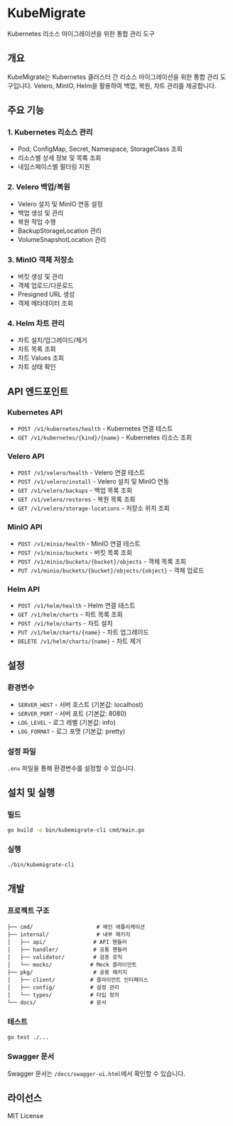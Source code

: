 # KubeMigrate

Kubernetes 리소스 마이그레이션을 위한 통합 관리 도구

## 개요

KubeMigrate는 Kubernetes 클러스터 간 리소스 마이그레이션을 위한 통합 관리 도구입니다. Velero, MinIO, Helm을 활용하여 백업, 복원, 차트 관리를 제공합니다.

## 주요 기능

### 1. Kubernetes 리소스 관리
- Pod, ConfigMap, Secret, Namespace, StorageClass 조회
- 리소스별 상세 정보 및 목록 조회
- 네임스페이스별 필터링 지원

### 2. Velero 백업/복원
- Velero 설치 및 MinIO 연동 설정
- 백업 생성 및 관리
- 복원 작업 수행
- BackupStorageLocation 관리
- VolumeSnapshotLocation 관리

### 3. MinIO 객체 저장소
- 버킷 생성 및 관리
- 객체 업로드/다운로드
- Presigned URL 생성
- 객체 메타데이터 조회

### 4. Helm 차트 관리
- 차트 설치/업그레이드/제거
- 차트 목록 조회
- 차트 Values 조회
- 차트 상태 확인

## API 엔드포인트

### Kubernetes API
- `POST /v1/kubernetes/health` - Kubernetes 연결 테스트
- `GET /v1/kubernetes/{kind}/{name}` - Kubernetes 리소스 조회

### Velero API
- `POST /v1/velero/health` - Velero 연결 테스트
- `POST /v1/velero/install` - Velero 설치 및 MinIO 연동
- `GET /v1/velero/backups` - 백업 목록 조회
- `GET /v1/velero/restores` - 복원 목록 조회
- `GET /v1/velero/storage-locations` - 저장소 위치 조회

### MinIO API
- `POST /v1/minio/health` - MinIO 연결 테스트
- `POST /v1/minio/buckets` - 버킷 목록 조회
- `POST /v1/minio/buckets/{bucket}/objects` - 객체 목록 조회
- `PUT /v1/minio/buckets/{bucket}/objects/{object}` - 객체 업로드

### Helm API
- `POST /v1/helm/health` - Helm 연결 테스트
- `GET /v1/helm/charts` - 차트 목록 조회
- `POST /v1/helm/charts` - 차트 설치
- `PUT /v1/helm/charts/{name}` - 차트 업그레이드
- `DELETE /v1/helm/charts/{name}` - 차트 제거

## 설정

### 환경변수
- `SERVER_HOST` - 서버 호스트 (기본값: localhost)
- `SERVER_PORT` - 서버 포트 (기본값: 8080)
- `LOG_LEVEL` - 로그 레벨 (기본값: info)
- `LOG_FORMAT` - 로그 포맷 (기본값: pretty)

### 설정 파일
`.env` 파일을 통해 환경변수를 설정할 수 있습니다.

## 설치 및 실행

### 빌드
```bash
go build -o bin/kubemigrate-cli cmd/main.go
```

### 실행
```bash
./bin/kubemigrate-cli
```

## 개발

### 프로젝트 구조
```
├── cmd/                    # 메인 애플리케이션
├── internal/               # 내부 패키지
│   ├── api/               # API 핸들러
│   ├── handler/           # 공통 핸들러
│   ├── validator/         # 검증 로직
│   └── mocks/            # Mock 클라이언트
├── pkg/                   # 공용 패키지
│   ├── client/           # 클라이언트 인터페이스
│   ├── config/           # 설정 관리
│   └── types/            # 타입 정의
└── docs/                 # 문서
```

### 테스트
```bash
go test ./...
```

### Swagger 문서
Swagger 문서는 `/docs/swagger-ui.html`에서 확인할 수 있습니다.

## 라이선스

MIT License
